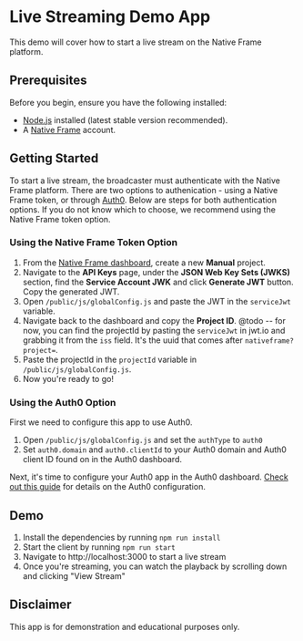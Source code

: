 # Live Streaming Demo App

This demo will cover how to start a live stream on the Native Frame platform. 

## Prerequisites

Before you begin, ensure you have the following installed:

- [Node.js](https://nodejs.org/) installed (latest stable version recommended).
- A [Native Frame](https://dashboard.nativeframe.com) account.

## Getting Started

To start a live stream, the broadcaster must authenticate with the Native Frame platform. There are two options to authenication - using a Native Frame token, or through [Auth0](https://auth0.com/). Below are steps for both authentication options. If you do not know which to choose, we recommend using the Native Frame token option.

### Using the Native Frame Token Option

1. From the [Native Frame dashboard](https://dashboard.nativeframe.com), create a new **Manual** project.
2. Navigate to the **API Keys** page, under the **JSON Web Key Sets (JWKS)** section, find the **Service Account JWK** and click **Generate JWT** button. Copy the generated JWT.
3. Open `/public/js/globalConfig.js` and paste the JWT in the `serviceJwt` variable. 
4. Navigate back to the dashboard and copy the **Project ID**. @todo -- for now, you can find the projectId by pasting the `serviceJwt` in jwt.io and grabbing it from the `iss` field. It's the uuid that comes after `nativeframe?project=`.
5. Paste the projectId in the `projectId` variable in `/public/js/globalConfig.js`.
6. Now you're ready to go!

### Using the Auth0 Option

First we need to configure this app to use Auth0.

1. Open `/public/js/globalConfig.js` and set the `authType` to `auth0`
1. Set `auth0.domain` and `auth0.clientId` to your Auth0 domain and Auth0 client ID found on in the Auth0 dashboard.

Next, it's time to configure your Auth0 app in the Auth0 dashboard. [Check out this guide](https://docs.nativeframe.com/docs/platform/auth/auth0/) for details on the Auth0 configuration.


## Demo

1. Install the dependencies by running `npm run install`
1. Start the client by running `npm run start`
1. Navigate to http://localhost:3000 to start a live stream
1. Once you're streaming, you can watch the playback by scrolling down and clicking "View Stream"


## Disclaimer

This app is for demonstration and educational purposes only.